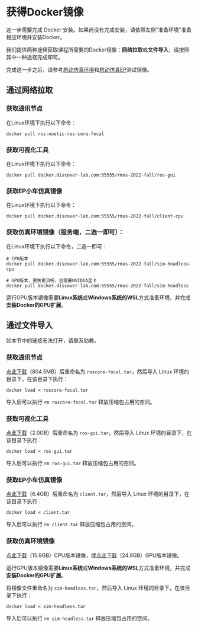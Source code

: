 # 获得Docker镜像

这一步需要完成 Docker 安装。如果尚没有完成安装，请依照左侧“准备环境”准备相应环境并安装Docker。

我们提供两种途径获取课程所需要的Docker镜像：**网络拉取**或**文件导入**，请按照其中一种途径完成即可。

完成这一步之后，请参考[启动仿真环境](./start-sim-env.md)和[启动仿真EP](./start-sim-ep.md)测试镜像。

## 通过网络拉取

### 获取通讯节点

在Linux环境下执行以下命令：

```shell
docker pull ros:noetic-ros-core-focal
```

### 获取可视化工具

在Linux环境下执行以下命令：

```shell
docker pull docker.discover-lab.com:55555/rmus-2022-fall/ros-gui
```

### 获取EP小车仿真镜像

在Linux环境下执行以下命令：

```shell
docker pull docker.discover-lab.com:55555/rmus-2022-fall/client-cpu
```

### 获取仿真环境镜像（服务端，二选一即可）：

在Linux环境下执行以下命令，二选一即可：

```shell
# CPU版本
docker pull docker.discover-lab.com:55555/rmus-2022-fall/sim-headless-cpu
```

```shell
# GPU版本，更快更流畅，但需要NVIDIA显卡
docker pull docker.discover-lab.com:55555/rmus-2022-fall/sim-headless
```

运行GPU版本镜像需要**Linux系统**或**Windows系统的WSL**方式准备环境，并完成**安装Docker的GPU扩展**。

## 通过文件导入

如本节中的链接无法打开，请联系助教。

### 获取通讯节点

[点此下载](https://cloud.tianbeiwen.com:8000/f/fb81c031aedf4a3eb725/)（804.5MB）后重命名为 `roscore-focal.tar`，然后导入 Linux 环境的目录下，在该目录下执行：

```shell
docker load < roscore-focal.tar
```

导入后可以执行 `rm roscore-focal.tar` 释放压缩包占用的空间。

### 获取可视化工具

[点此下载](https://cloud.tianbeiwen.com:8000/f/ec9896ff28454320a234/)（2.0GB）后重命名为 `ros-gui.tar`，然后导入 Linux 环境的目录下，在该目录下执行：

```shell
docker load < ros-gui.tar
```

导入后可以执行 `rm ros-gui.tar` 释放压缩包占用的空间。

### 获取EP小车仿真镜像

[点此下载](https://cloud.tianbeiwen.com:8000/f/9d8e4658db034a10b6be/)（6.4GB）后重命名为 `client.tar`，然后导入 Linux 环境的目录下，在该目录下执行：

```shell
docker load < client.tar
```

导入后可以执行 `rm client.tar` 释放压缩包占用的空间。

### 获取仿真环境镜像

[点此下载](https://cloud.tianbeiwen.com:8000/f/8fe64d8dca9143c59dcd/)（15.9GB）CPU版本镜像，或[点此下载](https://cloud.tianbeiwen.com:8000/f/5ff72303ea1046cd9fff/)（24.9GB）GPU版本镜像。

运行GPU版本镜像需要**Linux系统**或**Windows系统的WSL**方式准备环境，并完成**安装Docker的GPU扩展**。

将镜像文件重命名为 `sim-headless.tar`，然后导入 Linux 环境的目录下，在该目录下执行：

```shell
docker load < sim-headless.tar
```

导入后可以执行 `rm sim-headless.tar` 释放压缩包占用的空间。

